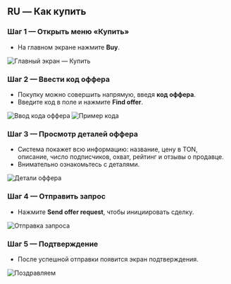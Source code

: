 
## RU — Как купить

### Шаг 1 — Открыть меню «Купить»
- На главном экране нажмите **Buy**.

![Главный экран — Купить](../../assets/2025-09-20_19-18-45.png)

### Шаг 2 — Ввести код оффера
- Покупку можно совершить напрямую, введя **код оффера**.
- Введите код в поле и нажмите **Find offer**.

![Ввод кода оффера](../../assets/2025-09-20_19-19-07.png)
![Пример кода](../../assets/2025-09-20_19-21-35.png)

### Шаг 3 — Просмотр деталей оффера
- Система покажет всю информацию: название, цену в TON, описание, число подписчиков, охват, рейтинг и отзывы о продавце.
- Внимательно ознакомьтесь с деталями.

![Детали оффера](../../assets/2025-09-20_19-22-26.png)

### Шаг 4 — Отправить запрос
- Нажмите **Send offer request**, чтобы инициировать сделку.

![Отправка запроса](../../assets/2025-09-20_19-23-15.png)

### Шаг 5 — Подтверждение
- После успешной отправки появится экран подтверждения.

![Поздравляем](../../assets/2025-09-20_19-23-15.png)
